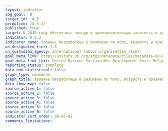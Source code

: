 ```yaml
---
layout: indicator
sdg_goal: '8'
target_id: '8.5'
permalink: /8-5-2/
published: true
target: К 2030 году обеспечить полную и производительную занятость и достойную работу для всех женщин и мужчин, в том числе молодых людей и инвалидов, и равную оплату за труд равной ценности
indicator: 8.5.2
indicator_name: Уровень безработицы в разбивке по полу, возрасту и признаку инвалидности
un_designated_tier: 1.0
un_custodian_agency: International labour organization (ILO)
goal_meta_link: https//unstats.un.org/sdgs/metadata/files/Metadata-08-05-02.pdf 
goal_meta_link_text: United Nations Sustainable Development Goals Metadata (PDF 383 KB)
reporting_status: complete
data_non_statistical: false
graph_type: линейная
graph_title: Уровень безработицы в разбивке по полу, возрасту и признаку инвалидности
data_show_map: false
source_active_1: false
source_active_2: false
source_active_3: false
source_active_4: false
source_active_5: false
source_active_6: false
indicator_sort_order: 08-05-02
comments_limitations: 
---
```

